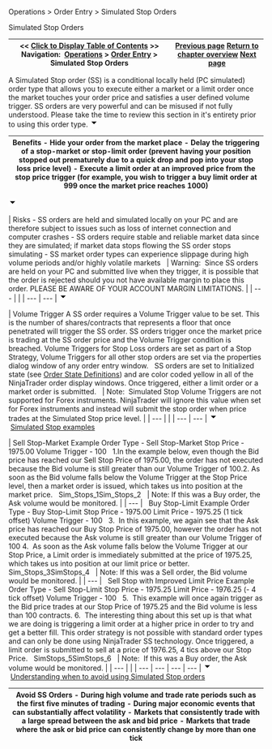 ﻿
Operations \> Order Entry \> Simulated Stop Orders

Simulated Stop Orders

| \<\< [Click to Display Table of Contents](simulated_stop_orders.md) \>\> **Navigation:**     [Operations](operations.md) \> [Order Entry](order_entry.md) \> Simulated Stop Orders | [Previous page](attachingorderstoindicators.md) [Return to chapter overview](order_entry.md) [Next page](order_state_definitions.md) |
| --- | --- |
A Simulated Stop order (SS) is a conditional locally held (PC simulated) order type that allows you to execute either a market or a limit order once the market touches your order price and satisfies a user defined volume trigger. SS orders are very powerful and can be misused if not fully understood. Please take the time to review this section in it's entirety prior to using this order type.
![tog_minus](tog_minus.gif)

| Benefits - Hide your order from the market place - Delay the triggering of a stop\-market or stop\-limit order (prevent having your position stopped out prematurely due to a quick drop and pop into your stop loss price level) - Execute a limit order at an improved price from the stop price trigger (for example, you wish to trigger a buy limit order at 999 once the market price reaches 1000\) |
| --- |
![tog_minus](tog_minus.gif)

| Risks - SS orders are held and simulated locally on your PC and are therefore subject to issues such as loss of internet connection and computer crashes - SS orders require stable and reliable market data since they are simulated; if market data stops flowing the SS order stops simulating - SS market order types can experience slippage during high volume periods and/or highly volatile markets     | Warning:  Since SS orders are held on your PC and submitted live when they trigger, it is possible that the order is rejected should you not have available margin to place this order. PLEASE BE AWARE OF YOUR ACCOUNT MARGIN LIMITATIONS. | | --- | |
| --- | --- |
![tog_minus](tog_minus.gif)

| Volume Trigger A SS order requires a Volume Trigger value to be set. This is the number of shares/contracts that represents a floor that once penetrated will trigger the SS order. SS orders trigger once the market price is trading at the SS order price and the Volume Trigger condition is breached. Volume Triggers for Stop Loss orders are set as part of a Stop Strategy, Volume Triggers for all other stop orders are set via the properties dialog window of any order entry window.   SS orders are set to Initialized state (see [Order State Definitions](order_state_definitions.md)) and are color coded yellow in all of the NinjaTrader order display windows. Once triggered, either a limit order or a market order is submitted.     | Note:  Simulated Stop Volume Triggers are not supported for Forex instruments. NinjaTrader will ignore this value when set for Forex instruments and instead will submit the stop order when price trades at the Simulated Stop price level. | | --- | |
| --- | --- |
![tog_minus](tog_minus.gif)        [Simulated Stop examples](javascript:HMToggle('toggle','SimulatedStopExamples','SimulatedStopExamples_ICON'))

| Sell Stop\-Market Example Order Type \- Sell Stop\-Market Stop Price \- 1975\.00 Volume Trigger \- 100   1\.In the example below, even though the Bid price has reached our Sell Stop Price of 1975\.00, the order has not executed because the Bid volume is still greater than our Volume Trigger of 100\.2\. As soon as the Bid volume falls below the Volume Trigger at the Stop Price level, then a market order is issued, which takes us into position at the market price.   Sim_Stops_1Sim_Stops_2     | Note: If this was a Buy order, the Ask volume would be monitored. | | --- |      Buy Stop\-Limit Example Order Type \- Buy Stop\-Limit Stop Price \- 1975\.00 Limit Price \- 1975\.25 (1 tick offset) Volume Trigger \- 100   3\.  In this example, we again see that the Ask price has reached our Buy Stop Price of 1975\.00, however the order has not executed because the Ask volume is still greater than our Volume Trigger of 100 4\.  As soon as the Ask volume falls below the Volume Trigger at our Stop Price, a Limit order is immediately submitted at the price of 1975\.25, which takes us into position at our limit price or better.     Sim_Stops_3SimStops_4     | Note: If this was a Sell order, the Bid volume would be monitored. | | --- |      Sell Stop with Improved Limit Price Example Order Type \- Sell Stop\-Limit Stop Price \- 1975\.25 Limit Price \- 1976\.25 (\- 4 tick offset) Volume Trigger \- 100   5\.  This example will once again trigger as the Bid price trades at our Stop Price of 1975\.25 and the Bid volume is less than 100 contracts.  6\.  The interesting thing about this set up is that what we are doing is triggering a limit order at a higher price in order to try and get a better fill. This order strategy is not possible with standard order types and can only be done using NinjaTrader SS technology. Once triggered, a limit order is submitted to sell at a price of 1976\.25, 4 tics above our Stop Price.   SimStops_5SimStops_6     | Note:  If this was a Buy order, the Ask volume would be monitored. | | --- | |
| --- | --- | --- | --- |
![tog_minus](tog_minus.gif)        [Understanding when to avoid using Simulated Stop orders](javascript:HMToggle('toggle','UnderstandingWhenToAvoidUsingSimulatedStopOrders','UnderstandingWhenToAvoidUsingSimulatedStopOrders_ICON'))

| Avoid SS Orders - During high volume and trade rate periods such as the first five minutes of trading - During major economic events that can substantially affect volatility - Markets that consistently trade with a large spread between the ask and bid price - Markets that trade where the ask or bid price can consistently change by more than one tick |
| --- |

